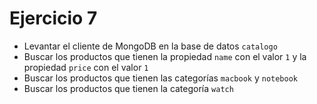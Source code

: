 # Ejercicio 7

* Levantar el cliente de MongoDB en la base de datos `catalogo`
* Buscar los productos que tienen la propiedad `name` con el valor `1` y la propiedad `price` con el valor `1`
* Buscar los productos que tienen las categorías `macbook` y `notebook`
* Buscar los productos que tienen la categoría `watch`
